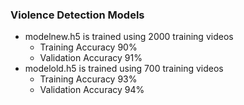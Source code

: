 ### Violence Detection Models
- modelnew.h5 is trained using 2000 training videos
    -   Training Accuracy 90%
    -   Validation Accuracy 91%
- modelold.h5 is trained using 700 training videos
    -   Training Accuracy 93%
    -   Validation Accuracy 94%